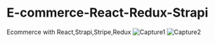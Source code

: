 # E-commerce-React-Redux-Strapi
Ecommerce with React,Strapi,Stripe,Redux
![Capture1](https://user-images.githubusercontent.com/83043935/215828440-5e21a27c-c554-4117-99af-6eee90ff3ffb.PNG)
![Capture2](https://user-images.githubusercontent.com/83043935/215828680-0e609982-d460-4bf8-9cf4-127270e88537.PNG)
